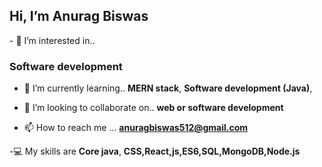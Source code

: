 <h2> Hi, I’m Anurag Biswas</h2>
- 👀 I’m interested in..
     <b><h3>Software development</h3></b>

- 🌱 I’m currently learning..
    <b> MERN stack</b>,
    <b> Software development (Java)</b>,
     

- 💞️ I’m looking to collaborate on..
      <b>web or software development</b>

- 📫 How to reach me ...
    <b>anuragbiswas512@gmail.com</b>

-💻 My skills are
    <b>Core java</b>,
    <b>CSS,React,js,ES6,SQL,MongoDB,Node.js</b>

<!---
AnuragBiswas1389/AnuragBiswas1389 is a ✨ special ✨ repository because its `README.md` (this file) appears on your GitHub profile.
You can click the Preview link to take a look at your changes.
--->
